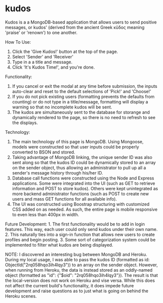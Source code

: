 # kudos

Kudos is a a MongoDB-based application that allows users to send positive messages, or kudos' (derived from the ancient Greek  κῦδος meaning 'praise' or 'renown') to one another. 

How To Use: 
  1. Click the 'Give Kudos!' button at the top of the page.
  2. Select 'Sender' and 'Receiver'
  3. Type in a a title and message.
  4. Click 'It's Kudos Time!', and you're done.
  
Functionality: 
  1. If you cancel or exit the modal at any time before submission, the inputs auto-clear and reset to the default selections of 'Pick!'        and 'Choose!'
  2. If you do not pick existing users (formatting prevents the defaults from counting) or do not type in a title/message, formatting will      display a warning so that no incomplete kudos will be sent.
  3. The kudos are simultaneously sent to the database for storange and dynamically rendered to the page, so there is no need to refresh to      see the displays.
  
 Technology:
  1. The main technology of this page is MongoDB. Using Mongoose, models were constructed so that user inputs could be properly converted        to BSON and stored. 
  2. Taking advantage of MongoDB linking, the unique sender ID was also sent along so that the kudos ID could be dynamically stored to an        array on the sender object, thus allowing an administrator to pull up all a sender's message history through his/her ID.
  3. Database call functions were constructed using the Node and Express applications. Some were integrated into the UI (such as GET to          retrieve information and POST to store kudos). Others were kept unintegrated as more backend administrator functions (such as POST to      create new users and mass GET functions for all available info).
  4. The UI was constructed using Boostrap structuring with customized CSS added on as needed. As such, the entire page is mobile                responsive to even less than 400px in width.
  
  Future Development:
    1. The first functionality would be to add in login features. This way, each user could only send kudos under their own name. 
    2. This naturally ties into a sign-in function that allows new users to create profiles and begin posting.
    3. Some sort of categorization system could be implemented to filter what kudos are being displayed.
  
  NOTE: I discovered an interesting bug between MongoDB and Heroku. During my local usage, I was able to pass the kudos ID (formatted as         id: ObjectId("2rq058hqo3ih4lqy3")) to an array on the sender object. However, when running from Heroku, the data is instead             stored as an oddly-named object (formatted as "id": {"$oid": "2rq058hqo3ih4lqy3"}). The result is that the local-version does           not work on Heroku and vise versa. While this does not affect the current build's functionality, it does impede future                   development and raise questions as to just what is going on behind the Heroku scenes.
